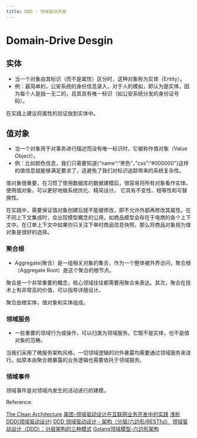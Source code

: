 ```yaml
---
title: DDD - 领域驱动开发
---
```


# Domain-Drive Desgin


## 实体
- 当一个对象由其标识（而不是属性）区分时，这种对象称为实体（Entity）。
- 例：最简单的，公安系统的身份信息录入，对于人的模拟，即认为是实体，因为每个人是独一无二的，且其具有唯一标识（如公安系统分发的身份证号码）。

在实践上建议将属性的验证放到实体中。


## 值对象

- 当一个对象用于对事务进行描述而没有唯一标识时，它被称作值对象（Value Object）。
- 例：比如颜色信息，我们只需要知道{“name”:“黑色”，”css”:“#000000”}这样的值信息就能够满足要求了，这避免了我们对标识追踪带来的系统复杂性。

值对象很重要，在习惯了使用数据库的数据建模后，很容易将所有对象看作实体。使用值对象，可以更好地做系统优化、精简设计。
它具有不变性、相等性和可替换性。

在实践中，需要保证值对象创建后就不能被修改，即不允许外部再修改其属性。在不同上下文集成时，会出现模型概念的公用，如商品模型会存在于电商的各个上下文中。在订单上下文中如果你只关注下单时商品信息快照，那么将商品对象视为值对象是很好的选择。

### 聚合根

- Aggregate(聚合）是一组相关对象的集合，作为一个整体被外界访问，聚合根（Aggregate Root）是这个聚合的根节点。

聚合是一个非常重要的概念，核心领域往往都需要用聚合来表达。其次，聚合在技术上有非常高的价值，可以指导详细设计。

聚合由根实体，值对象和实体组成。

### 领域服务
- 一些重要的领域行为或操作，可以归类为领域服务。它既不是实体，也不是值对象的范畴。

当我们采用了微服务架构风格，一切领域逻辑的对外暴露均需要通过领域服务来进行。如原本由聚合根暴露的业务逻辑也需要依托于领域服务。


### 领域事件

领域事件是对领域内发生的活动进行的建模。







Reference:

[The Clean Architecture](https://blog.cleancoder.com/uncle-bob/2012/08/13/the-clean-architecture.html#the-dependency-rule)
[美团-领域驱动设计在互联网业务开发中的实践](https://tech.meituan.com/2017/12/22/ddd-in-practice.html)
[浅析DDD(领域驱动设计)](https://www.jianshu.com/p/b6ec06d6b594)
[DDD 领域驱动设计 - 架构（分层/六边形/RESTful）](https://blog.csdn.net/qianshangding0708/article/details/106232926)
[领域驱动设计（DDD）：分层架构的三种模式](https://mp.weixin.qq.com/s/LzC4lfaNeabRfzyvl0rf1Q)
[Golang领域模型-六边形架构](https://mp.weixin.qq.com/s/wXzfJ9HNAdk6QEyw8ez-Yw)
